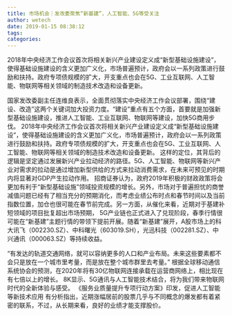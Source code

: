 ```yaml
---
title: 市场机会｜发改委聚焦“新基建”，人工智能、5G等受关注
author: wetech
date: 2019-01-15 08:38:12
tags: 
categories: 
---
```

2018年中央经济工作会议首次将相关新兴产业建设定义成“新型基础设施建设”，使得基础设施建设的含义更加广义化，市场普遍预计，政府会以一系列政策进行鼓励和扶持。政府专项债规模的扩大，开支重点也会在5G、工业互联网、人工智能、物联网等相关领域的制造技术改造和设备更新。
<!-- more -->
国家发改委副主任连维良表示，全面贯彻落实中央经济工作会议部署，围绕“建设、改造”这两个关键词加大投资力度。“建设”重点有五个方面，首要就是加强新型基础设施建设，推进人工智能、工业互联网、物联网等建设，加快5G商用步伐。
2018年中央经济工作会议首次将相关新兴产业建设定义成“新型基础设施建设”，使得基础设施建设的含义更加广义化，市场普遍预计，政府会以一系列政策进行鼓励和扶持。政府专项债规模的扩大，开支重点也会在5G、工业互联网、人工智能、物联网等相关领域的制造技术改造和设备更新。
这样的定位，其背后的逻辑是坚定通过发展新兴产业拉动经济的路径。5G、人工智能、物联网等新兴产业对需求的拉动是通过增加新型供给的方式来拉动消费需求，在未来可预见的时期内将显著对GDP产生拉动作用。
招商证券认为，政府2019年积极的财政政策将会更加有利于“新型基础设施”领域投资规模的增长。另外，市场对于普遍担忧的商誉减值问题已经有了相当充分的预期消化，而考虑业绩公布时点和春节时间以及当前指数位置，加仓也很可能在春节前完成。另一方面，从催化来看，近期对于基建补短领域的项目批复超出市场预期， 5G产业链也正式进入了兑现阶段，春季行情很可能在“新基建”主题行情的带领下提前开展。随着“新基建”展开，A股市场上的科大讯飞（002230.SZ）、中科曙光（603019.SH），光迅科技（002281.SZ）、中兴通讯（000063.SZ）等持续收益。
 
 
“有发达的轨道交通网络，就可以容纳更多的人口和产业布局。未来这些要素都不会只是放在一个城市里考量，而是放在整个城市群里去考量。”
根据全球移动通信系统协会的预测，在2020年将有30亿物联网连接承载在运营商网络上，相比现在有七倍以上的增长。
8K显示、5G通讯与人工智能技术结合，将为我们带来物联网时代的全新体验与感受。
《服务业质量提升专项行动方案》印发，促进人工智能等新技术应用
有分析指出，近期涨幅居前的股票几乎与不同概念的爆发都有着紧密的联系，不过，从长期来看，良好的业绩才能支撑股价。
